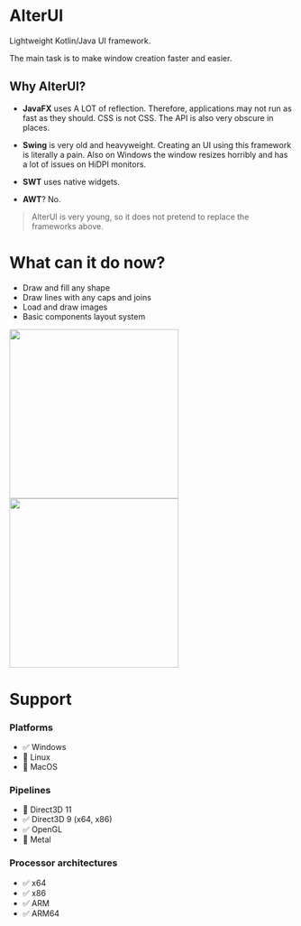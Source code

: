 # AlterUI

Lightweight Kotlin/Java UI framework.

The main task is to make window creation faster and easier.

## Why AlterUI?
- **JavaFX** uses A LOT of reflection. Therefore, applications may not run as fast as they should. CSS is not CSS. The API is also very obscure in places.

- **Swing** is very old and heavyweight. Creating an UI using this framework is literally a pain. Also on Windows the window resizes horribly and has a lot of issues on HiDPI monitors.

- **SWT** uses native widgets.

- **AWT**? No.

> AlterUI is very young, so it does not pretend to replace the frameworks above.


# What can it do now?
  - Draw and fill any shape
  - Draw lines with any caps and joins
  - Load and draw images
  - Basic components layout system

<div>
<img src="https://user-images.githubusercontent.com/31825139/163837133-e05fd400-cf88-4bc3-9741-85957284dfe5.png" width="300">
<img src="https://user-images.githubusercontent.com/31825139/163837585-18186e62-e2fb-4ff5-9a56-aff70319b2a6.png" width="300">
</div>

# Support

### Platforms
  - :white_check_mark: Windows
  - :white_square_button: Linux
  - :white_square_button: MacOS
  
### Pipelines
  - :white_square_button: Direct3D 11
  - :white_check_mark: Direct3D 9 (x64, x86)
  - :white_check_mark: OpenGL
  - :white_square_button: Metal

### Processor architectures
  - :white_check_mark: x64
  - :white_check_mark: x86
  - :white_check_mark: ARM
  - :white_check_mark: ARM64
